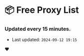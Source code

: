 # :package: Free Proxy List
### Updated every 15 minutes.

- Last updated: `2024-09-12 19:15`

:heart:
